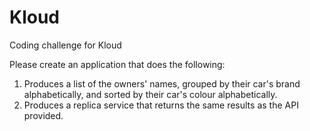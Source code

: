 # Kloud
Coding challenge for Kloud

Please create an application that does the following:
1. Produces a list of the owners' names, grouped by their car's brand alphabetically, and sorted by their car's colour alphabetically.
2. Produces a replica service that returns the same results as the API provided.

